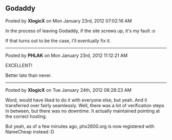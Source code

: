 ## Godaddy
Posted by **XlogicX** on Mon January 23rd, 2012 07:02:16 AM

In the process of leaving Godaddy, if the site screws up, it's my fault  :o

If that turns out to be the case, I'll eventually fix it.

--------------------------------------------------------------------------------

Posted by **PHLAK** on Mon January 23rd, 2012 11:12:21 AM

EXCELLENT!

Better late than never.

--------------------------------------------------------------------------------

Posted by **XlogicX** on Tue January 24th, 2012 08:28:23 AM

Word, would have liked to do it with everyone else, but yeah. And it transferred
over fairly seamlessly. Well, there was a lot of verification steps in between,
but there was no downtime. It actually maintained pointing at the correct
hosting.

But yeah, as of a few minutes ago, phx2600.org is now registered with NameCheap
instead  :D
